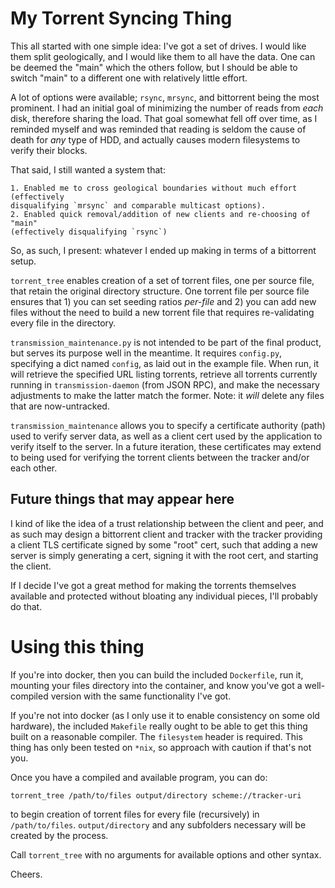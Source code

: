# My Torrent Syncing Thing

This all started with one simple idea: I've got a set of drives.  I would like them
split geologically, and I would like them to all have the data.  One can be deemed
the "main" which the others follow, but I should be able to switch "main" to a different
one with relatively little effort.

A lot of options were available; `rsync`, `mrsync`, and bittorrent being the most
prominent.  I had an initial goal of minimizing the number of reads from *each*
disk, therefore sharing the load.  That goal somewhat fell off over time, as I
reminded myself and was reminded that reading is seldom the cause of death for
*any* type of HDD, and actually causes modern filesystems to verify their blocks.

That said, I still wanted a system that:

	1. Enabled me to cross geological boundaries without much effort (effectively
	disqualifying `mrsync` and comparable multicast options).
	2. Enabled quick removal/addition of new clients and re-choosing of "main"
	(effectively disqualifying `rsync`)

So, as such, I present: whatever I ended up making in terms of a bittorrent setup.

`torrent_tree` enables creation of a set of torrent files, one per source file,
that retain the original directory structure.  One torrent file per source file
ensures that 1) you can set seeding ratios *per-file* and 2) you can add new files
without the need to build a new torrent file that requires re-validating every
file in the directory.

`transmission_maintenance.py` is not intended to be part of the final product,
but serves its purpose well in the meantime.  It requires `config.py`, specifying
a dict named `config`, as laid out in the example file.  When run, it will retrieve
the specified URL listing torrents, retrieve all torrents currently running in
`transmission-daemon` (from JSON RPC), and make the necessary adjustments to make
the latter match the former.  Note: it *will* delete any files that are now-untracked.

`transmission_maintenance` allows you to specify a certificate authority (path)
used to verify server data, as well as a client cert used by the application
to verify itself to the server.  In a future iteration, these certificates may
extend to being used for verifying the torrent clients between the tracker and/or
each other.

## Future things that may appear here

I kind of like the idea of a trust relationship between the client and peer,
and as such may design a bittorrent client and tracker with the tracker providing
a client TLS certificate signed by some "root" cert, such that adding a new server
is simply generating a cert, signing it with the root cert, and starting the client.

If I decide I've got a great method for making the torrents themselves available
and protected without bloating any individual pieces, I'll probably do that.

# Using this thing

If you're into docker, then you can build the included `Dockerfile`, run it, mounting
your files directory into the container, and know you've got a well-compiled version
with the same functionality I've got.

If you're not into docker (as I only use it to enable consistency on some old hardware),
the included `Makefile` really ought to be able to get this thing built on a reasonable
compiler.  The `filesystem` header is required.  This thing has only been tested on
`*nix`, so approach with caution if that's not you.

Once you have a compiled and available program, you can do:
```
torrent_tree /path/to/files output/directory scheme://tracker-uri
```
to begin creation of torrent files for every file (recursively) in `/path/to/files`.
`output/directory` and any subfolders necessary will be created by the process.

Call `torrent_tree` with no arguments for available options and other syntax.

Cheers.